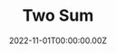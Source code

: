 ---
layout: layouts/dojos.njk
title: Two Sum
level: "Easy"
language: python
link_to_problem: https://leetcode.com/problems/two-sum/description/
link_to_solution: https://github.com/fatchild/leetcode_solutions/tree/main/0001_two_sum/python
date: 2022-11-01T00:00:00.00Z
site: leetcode
tags: 
  - Array
  - Hash Table
---
